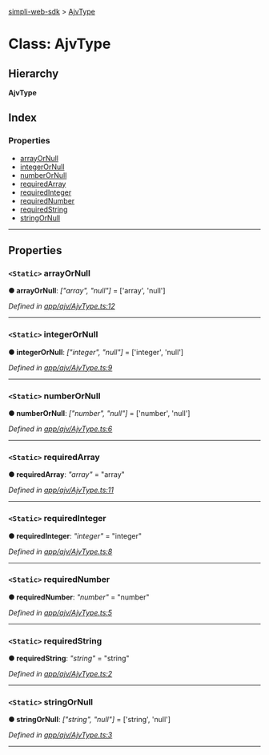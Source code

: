 [simpli-web-sdk](../README.md) > [AjvType](../classes/ajvtype.md)

# Class: AjvType

## Hierarchy

**AjvType**

## Index

### Properties

* [arrayOrNull](ajvtype.md#arrayornull)
* [integerOrNull](ajvtype.md#integerornull)
* [numberOrNull](ajvtype.md#numberornull)
* [requiredArray](ajvtype.md#requiredarray)
* [requiredInteger](ajvtype.md#requiredinteger)
* [requiredNumber](ajvtype.md#requirednumber)
* [requiredString](ajvtype.md#requiredstring)
* [stringOrNull](ajvtype.md#stringornull)

---

## Properties

<a id="arrayornull"></a>

### `<Static>` arrayOrNull

**● arrayOrNull**: *["array", "null"]* =  ['array', 'null']

*Defined in [app/ajv/AjvType.ts:12](https://github.com/simplitech/simpli-web-sdk/blob/77f6425/src/app/ajv/AjvType.ts#L12)*

___
<a id="integerornull"></a>

### `<Static>` integerOrNull

**● integerOrNull**: *["integer", "null"]* =  ['integer', 'null']

*Defined in [app/ajv/AjvType.ts:9](https://github.com/simplitech/simpli-web-sdk/blob/77f6425/src/app/ajv/AjvType.ts#L9)*

___
<a id="numberornull"></a>

### `<Static>` numberOrNull

**● numberOrNull**: *["number", "null"]* =  ['number', 'null']

*Defined in [app/ajv/AjvType.ts:6](https://github.com/simplitech/simpli-web-sdk/blob/77f6425/src/app/ajv/AjvType.ts#L6)*

___
<a id="requiredarray"></a>

### `<Static>` requiredArray

**● requiredArray**: *"array"* = "array"

*Defined in [app/ajv/AjvType.ts:11](https://github.com/simplitech/simpli-web-sdk/blob/77f6425/src/app/ajv/AjvType.ts#L11)*

___
<a id="requiredinteger"></a>

### `<Static>` requiredInteger

**● requiredInteger**: *"integer"* = "integer"

*Defined in [app/ajv/AjvType.ts:8](https://github.com/simplitech/simpli-web-sdk/blob/77f6425/src/app/ajv/AjvType.ts#L8)*

___
<a id="requirednumber"></a>

### `<Static>` requiredNumber

**● requiredNumber**: *"number"* = "number"

*Defined in [app/ajv/AjvType.ts:5](https://github.com/simplitech/simpli-web-sdk/blob/77f6425/src/app/ajv/AjvType.ts#L5)*

___
<a id="requiredstring"></a>

### `<Static>` requiredString

**● requiredString**: *"string"* = "string"

*Defined in [app/ajv/AjvType.ts:2](https://github.com/simplitech/simpli-web-sdk/blob/77f6425/src/app/ajv/AjvType.ts#L2)*

___
<a id="stringornull"></a>

### `<Static>` stringOrNull

**● stringOrNull**: *["string", "null"]* =  ['string', 'null']

*Defined in [app/ajv/AjvType.ts:3](https://github.com/simplitech/simpli-web-sdk/blob/77f6425/src/app/ajv/AjvType.ts#L3)*

___

